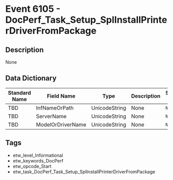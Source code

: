 # Event 6105 - DocPerf_Task_Setup_SplInstallPrinterDriverFromPackage

## Description
None

## Data Dictionary
|Standard Name|Field Name|Type|Description|Sample Value|
|---|---|---|---|---|
|TBD|InfNameOrPath|UnicodeString|None|`None`|
|TBD|ServerName|UnicodeString|None|`None`|
|TBD|ModelOrDriverName|UnicodeString|None|`None`|

## Tags
* etw_level_Informational
* etw_keywords_DocPerf
* etw_opcode_Start
* etw_task_DocPerf_Task_Setup_SplInstallPrinterDriverFromPackage